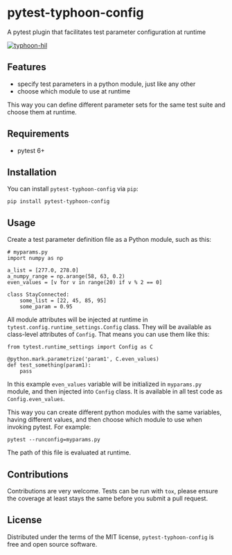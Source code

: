 # pytest-typhoon-config
A pytest plugin that facilitates test parameter configuration at runtime

[![typhoon-hil](https://circleci.com/gh/typhoon-hil/pytest-typhoon-config.svg?style=shield)](https://circleci.com/gh/typhoon-hil/pytest-typhoon-config)

## Features

* specify test parameters in a python module, just like any other
* choose which module to use at runtime

This way you can define different parameter sets for the same test suite and
choose them at runtime.

## Requirements

* pytest 6+

## Installation

You can install `pytest-typhoon-config` via `pip`:

```
pip install pytest-typhoon-config
```

## Usage

Create a test parameter definition file as a Python module, such as this:

```
# myparams.py
import numpy as np

a_list = [277.0, 278.0]
a_numpy_range = np.arange(58, 63, 0.2)
even_values = [v for v in range(20) if v % 2 == 0]

class StayConnected:
    some_list = [22, 45, 85, 95]
    some_param = 0.95
```

All module attributes will be injected at runtime in
`tytest.config.runtime_settings.Config` class. They will be available as
class-level attributes of `Config`. That means you can use them
like this:

```
from tytest.runtime_settings import Config as C

@python.mark.parametrize('param1', C.even_values)
def test_something(param1):
    pass
```

In this example `even_values` variable will be initialized in `myparams.py`
module, and then injected into `Config` class. It is available in all test
code as `Config.even_values`.

This way you can create different python modules with the same variables,
having different values, and then choose which module to use when invoking
pytest. For example:

```
pytest --runconfig=myparams.py
```

The path of this file is evaluated at runtime.

## Contributions

Contributions are very welcome. Tests can be run with `tox`, please ensure
the coverage at least stays the same before you submit a pull request.

## License

Distributed under the terms of the MIT license, `pytest-typhoon-config` is
free and open source software.
